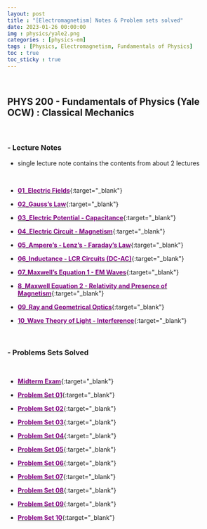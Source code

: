 ```yaml
---
layout: post
title : "[Electromagnetism] Notes & Problem sets solved"
date: 2023-01-26 00:00:00
img : physics/yale2.png
categories : [physics-em]
tags : [Physics, Electromagnetism, Fundamentals of Physics]
toc : true
toc_sticky : true
---
```

<br/>


## PHYS 200 - Fundamentals of Physics (Yale OCW) : Classical Mechanics
<br/>

### -  Lecture Notes
* single lecture note contains the contents from about 2 lectures
<br/>

- [<span style="color:purple">**01_Electric Fields**</span>](https://drive.google.com/file/d/1B1Q2th8wg0VgJXmwV48a8ANVw2LaLjhr/view?usp=share_link){:target="_blank"}

- [<span style="color:purple">**02_Gauss’s Law**</span>](https://drive.google.com/file/d/1W92rZnYJj9H9eWlBz9yKBYAxHzxmW3Xq/view?usp=share_link){:target="_blank"}

- [<span style="color:purple">**03_Electric Potential - Capacitance**</span>](https://drive.google.com/file/d/1hXaiG6U2UzBqKbAuiySwmf5Cfhx7BLvZ/view?usp=share_link){:target="_blank"}

- [<span style="color:purple">**04_Electric Circuit - Magnetism**</span>](https://drive.google.com/file/d/1bq0KXc4OsOjKlHigx6zKlh4jqBKduict/view?usp=share_link){:target="_blank"}

- [<span style="color:purple">**05_Ampere’s - Lenz’s - Faraday’s Law**</span>](https://drive.google.com/file/d/1OlDUIuZg6K47SGNugvcxtkoo340jmvMU/view?usp=share_link){:target="_blank"}

- [<span style="color:purple">**06_Inductance - LCR Circuits (DC-AC)**</span>](https://drive.google.com/file/d/1u3vqWlFrW6bLrsA1_3HwVoNToGK6G5K-/view?usp=share_link){:target="_blank"}

- [<span style="color:purple">**07_Maxwell’s Equation 1 - EM Waves**</span>](https://drive.google.com/file/d/1h8cDUtd39ybW2vcp7ZX_AJW15I_2FBxS/view?usp=share_link){:target="_blank"}

- [<span style="color:purple">**8_Maxwell Equation 2 - Relativity and Presence of Magnetism**</span>](https://drive.google.com/file/d/1pztuEYHSCGcOF18wkzEchErkHjlmG6QM/view?usp=share_link){:target="_blank"}

- [<span style="color:purple">**09_Ray and Geometrical Optics**</span>](https://drive.google.com/file/d/1glWzapALHIDrmUebV_V0jiirnovVtfrC/view?usp=share_link){:target="_blank"}

- [<span style="color:purple">**10_Wave Theory of Light - Interference**</span>](https://drive.google.com/file/d/1boNa9x9bRgz7SfNio1Mlo5WGl_AfTbFW/view?usp=share_link){:target="_blank"}


<br/>

### -  Problems Sets Solved
<br/>

- [<span style="color:purple">**Midterm Exam**</span>](https://drive.google.com/file/d/1kYIAiH7G0gNH2y-CUvGHzKos8CuV34VK/view?usp=share_link){:target="_blank"}

- [<span style="color:purple">**Problem Set 01**</span>](https://drive.google.com/file/d/1pmMz-QA-kf77UvuwkXDgUj3dPa40fKM5/view?usp=share_link){:target="_blank"}

- [<span style="color:purple">**Problem Set 02**</span>](https://drive.google.com/file/d/1KBjs98_L_9fGM4oyvqZwlOls4HasP2iW/view?usp=share_link){:target="_blank"}

- [<span style="color:purple">**Problem Set 03**</span>](https://drive.google.com/file/d/192T0U48ayhUQ0p6VKQe1rkdYoR15KiR7/view?usp=share_link){:target="_blank"}

- [<span style="color:purple">**Problem Set 04**</span>](https://drive.google.com/file/d/1EoTIJKMBD8w8mY37fLLvKdkmvdVkr8DA/view?usp=share_link){:target="_blank"}

- [<span style="color:purple">**Problem Set 05**</span>](https://drive.google.com/file/d/15Ixp66hJBLuZp7tTlG_wtErFJqYVpWmW/view?usp=share_link){:target="_blank"}

- [<span style="color:purple">**Problem Set 06**</span>](https://drive.google.com/file/d/1ZrnXn5jr0DV78Cd8PNyZDyreXHi_g1ym/view?usp=share_link){:target="_blank"}

- [<span style="color:purple">**Problem Set 07**</span>](https://drive.google.com/file/d/13VNHUhjaCwM-pSWJoZnSe9SPWvMYJ_2A/view?usp=share_link){:target="_blank"}

- [<span style="color:purple">**Problem Set 08**</span>](https://drive.google.com/file/d/1eRRy0RXr6Ft4w7ekzg22Gw-6gOo-pNAn/view?usp=share_link){:target="_blank"}

- [<span style="color:purple">**Problem Set 09**</span>](https://drive.google.com/file/d/1wlfZgslWydn1J-G8S4z7GyORkWsyMxUP/view?usp=share_link){:target="_blank"}

- [<span style="color:purple">**Problem Set 10**</span>](https://drive.google.com/file/d/1mIOX_upZqKadC9GVXnFCUkajlvqOyiOZ/view?usp=share_link){:target="_blank"}


